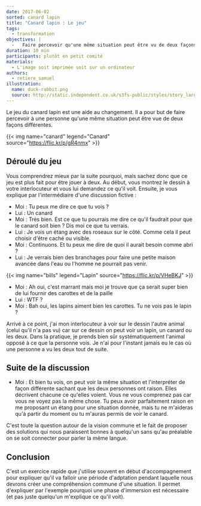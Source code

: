 ```yaml
---
date: 2017-06-02
sorted: canard lapin
title: "Canard lapin : Le jeu"
tags:
  - transformation
objectives: |
  -   Faire percevoir qu'une même situation peut être vu de deux façons différentes.
duration: 10 min
participants: plutôt en petit comité
materials:
  - L'image soit imprimée soit sur un ordinateur
authors:
  - retiere_samuel
illustration:
  name: duck-rabbit.png
  source: http://static.independent.co.uk/s3fs-public/styles/story_large/public/thumbnails/image/2016/02/14/12/duck-rabbit.png
---
```


Le jeu du canard lapin est une aide au changement. Il a pour but de faire percevoir à une personne qu'une même situation peut être vue de deux façons différentes.

{{< img name="canard" legend="Canard" source="https://flic.kr/p/gR4nmx" >}}

## Déroulé du jeu
Vous comprendrez mieux par la suite pourquoi, mais sachez donc que ce jeu est plus fait pour être jouer à deux. Au début, vous montrez le dessin à votre interlocuteur et vous lui demandez ce qu'il voit. Ensuite, je vous explique par l'intermédiaire d'une discussion fictive :<br>
- Moi : Tu peux me dire ce que tu vois ?<br>
- Lui : Un canard<br>
- Moi : Très bien. Est ce que tu pourrais me dire ce qu'il faudrait pour que le canard soit bien ? Dis moi ce que tu verrais.<br>
- Lui : Je vois un étang avec des roseaux sur le côté. Comme cela il peut choisir d'être caché ou visible.<br>
- Moi : Continuons. Et tu peux me dire de quoi il aurait besoin comme abri ?<br>
- Lui : Je verrais bien des branchages pour faire une petite maison avancée dans l'eau ou l'homme ne pourrait pas venir.<br>

{{< img name="bills" legend="Lapin" source="https://flic.kr/p/VHeBKJ" >}}

- Moi : Ah oui, c'est marrant mais moi je trouve que ça serait super bien de lui fournir des carottes et de la paille
- Lui : WTF ?
- Moi : Bah oui, les lapins aiment bien les carottes. Tu ne vois pas le lapin ?

Arrivé à ce point, j'ai mon interlocuteur à voir sur le dessin l'autre animal (celui qu'il n'a pas vu) car sur ce dessin on peut voir un lapin, un canard ou les deux. Dans la pratique, je prends bien sûr systématiquement l'animal opposé à ce que la personne vois. Je n'ai pour l'instant jamais eu le cas où une personne a vu les deux tout de suite.

## Suite de la discussion
- Moi : Et bien tu vois, on peut voir la même situation et l'interpréter de façon différente sachant que les deux personnes ont raison. Elles décrivent chacune ce qu'elles voient. Vous ne vous comprenez pas car vous ne voyez pas la même chose. Tu peux avoir parfaitement raison en me proposant un étang pour une situation donnée, mais tu ne m'aideras qu'à partir du moment ou tu m'auras permis de voir le canard.

C'est toute la question autour de la vision commune et le fait de proposer des solutions qui nous paraissent bonnes à quelqu'un sans qu'au préalable on se soit connecter pour parler la même langue.

## Conclusion
C'est un exercice rapide que j'utilise souvent en début d'accompagnement pour expliquer qu'il va falloir une période d'adptation pendant laquelle nous devrons créer une compréhension commune d'une situation. Il permet d'expliquer par l'exemple pourquoi une phase d'immersion est nécessaire (et pas juste quelqu'un m'explique ce qu'il voit).
